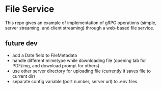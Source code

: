 # File Service

This repo gives an example of implementation of gRPC operations (simple, server streaming, and client streaming) through a web-based file service.

## future dev

- add a Date field to FileMetadata
- handle different mimetype while downloading file (opening tab for PDF/img, and download prompt for others)
- use other server directory for uploading file (currently it saves file to current dir)
- separate config variable (port number, server url) to .env files
